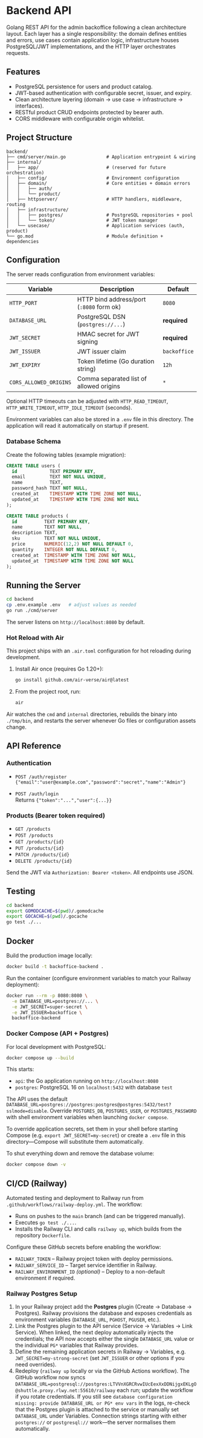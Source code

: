 # Backend API

Golang REST API for the admin backoffice following a clean architecture layout. Each layer has a single responsibility: the domain defines entities and errors, use cases contain application logic, infrastructure houses PostgreSQL/JWT implementations, and the HTTP layer orchestrates requests.

## Features

- PostgreSQL persistence for users and product catalog.
- JWT-based authentication with configurable secret, issuer, and expiry.
- Clean architecture layering (domain → use case → infrastructure → interfaces).
- RESTful product CRUD endpoints protected by bearer auth.
- CORS middleware with configurable origin whitelist.

## Project Structure

```
backend/
├── cmd/server/main.go               # Application entrypoint & wiring
├── internal/
│   ├── app/                         # (reserved for future orchestration)
│   ├── config/                      # Environment configuration
│   ├── domain/                      # Core entities + domain errors
│   │   ├── auth/
│   │   └── product/
│   ├── httpserver/                  # HTTP handlers, middleware, routing
│   ├── infrastructure/
│   │   ├── postgres/                # PostgreSQL repositories + pool
│   │   └── token/                   # JWT token manager
│   └── usecase/                     # Application services (auth, product)
└── go.mod                           # Module definition + dependencies
```

## Configuration

The server reads configuration from environment variables:

| Variable                | Description                                  | Default       |
| ----------------------- | -------------------------------------------- | ------------- |
| `HTTP_PORT`             | HTTP bind address/port (`:8080` form ok)     | `8080`        |
| `DATABASE_URL`          | PostgreSQL DSN (`postgres://...`)            | **required**  |
| `JWT_SECRET`            | HMAC secret for JWT signing                  | **required**  |
| `JWT_ISSUER`            | JWT issuer claim                             | `backoffice`  |
| `JWT_EXPIRY`            | Token lifetime (Go duration string)          | `12h`         |
| `CORS_ALLOWED_ORIGINS`  | Comma separated list of allowed origins      | `*`           |

Optional HTTP timeouts can be adjusted with `HTTP_READ_TIMEOUT`, `HTTP_WRITE_TIMEOUT`, `HTTP_IDLE_TIMEOUT` (seconds).

Environment variables can also be stored in a `.env` file in this directory. The application will read it automatically on startup if present.

### Database Schema

Create the following tables (example migration):

```sql
CREATE TABLE users (
  id            TEXT PRIMARY KEY,
  email         TEXT NOT NULL UNIQUE,
  name          TEXT,
  password_hash TEXT NOT NULL,
  created_at    TIMESTAMP WITH TIME ZONE NOT NULL,
  updated_at    TIMESTAMP WITH TIME ZONE NOT NULL
);

CREATE TABLE products (
  id          TEXT PRIMARY KEY,
  name        TEXT NOT NULL,
  description TEXT,
  sku         TEXT NOT NULL UNIQUE,
  price       NUMERIC(12,2) NOT NULL DEFAULT 0,
  quantity    INTEGER NOT NULL DEFAULT 0,
  created_at  TIMESTAMP WITH TIME ZONE NOT NULL,
  updated_at  TIMESTAMP WITH TIME ZONE NOT NULL
);
```

## Running the Server

```bash
cd backend
cp .env.example .env   # adjust values as needed
go run ./cmd/server
```

The server listens on `http://localhost:8080` by default.

### Hot Reload with Air

This project ships with an `.air.toml` configuration for hot reloading during development.

1. Install Air once (requires Go 1.20+):
   ```bash
   go install github.com/air-verse/air@latest
   ```
2. From the project root, run:
   ```bash
   air
   ```

Air watches the `cmd` and `internal` directories, rebuilds the binary into `./tmp/bin`, and restarts the server whenever Go files or configuration assets change.

## API Reference

### Authentication

- `POST /auth/register`  
  `{"email":"user@example.com","password":"secret","name":"Admin"}`

- `POST /auth/login`  
  Returns `{"token":"...","user":{...}}`

### Products (Bearer token required)

- `GET /products`
- `POST /products`
- `GET /products/{id}`
- `PUT /products/{id}`
- `PATCH /products/{id}`
- `DELETE /products/{id}`

Send the JWT via `Authorization: Bearer <token>`. All endpoints use JSON.

## Testing

```bash
cd backend
export GOMODCACHE=$(pwd)/.gomodcache
export GOCACHE=$(pwd)/.gocache
go test ./...
```

## Docker

Build the production image locally:

```bash
docker build -t backoffice-backend .
```

Run the container (configure environment variables to match your Railway deployment):

```bash
docker run --rm -p 8080:8080 \
  -e DATABASE_URL=postgres://... \
  -e JWT_SECRET=super-secret \
  -e JWT_ISSUER=backoffice \
  backoffice-backend
```

### Docker Compose (API + Postgres)

For local development with PostgreSQL:

```bash
docker compose up --build
```

This starts:

- `api`: the Go application running on `http://localhost:8080`
- `postgres`: PostgreSQL 16 on `localhost:5432` with database `test`

The API uses the default `DATABASE_URL=postgres://postgres:postgres@postgres:5432/test?sslmode=disable`. Override `POSTGRES_DB`, `POSTGRES_USER`, or `POSTGRES_PASSWORD` with shell environment variables when launching `docker compose`.

To override application secrets, set them in your shell before starting Compose (e.g. `export JWT_SECRET=my-secret`) or create a `.env` file in this directory—Compose will substitute them automatically.

To shut everything down and remove the database volume:

```bash
docker compose down -v
```

## CI/CD (Railway)

Automated testing and deployment to Railway run from `.github/workflows/railway-deploy.yml`. The workflow:

- Runs on pushes to the `main` branch (and can be triggered manually).
- Executes `go test ./...`.
- Installs the Railway CLI and calls `railway up`, which builds from the repository `Dockerfile`.

Configure these GitHub secrets before enabling the workflow:

- `RAILWAY_TOKEN` – Railway project token with deploy permissions.
- `RAILWAY_SERVICE_ID` – Target service identifier in Railway.
- `RAILWAY_ENVIRONMENT_ID` *(optional)* – Deploy to a non-default environment if required.

### Railway Postgres Setup

1. In your Railway project add the **Postgres** plugin (Create → Database → Postgres). Railway provisions the database and exposes credentials as environment variables (`DATABASE_URL`, `PGHOST`, `PGUSER`, etc.).
2. Link the Postgres plugin to the API service (Service → Variables → Link Service). When linked, the next deploy automatically injects the credentials; the API now accepts either the single `DATABASE_URL` value or the individual `PG*` variables that Railway provides.
3. Define the remaining application secrets in Railway → Variables, e.g. `JWT_SECRET=my-strong-secret` (set `JWT_ISSUER` or other options if you need overrides).
4. Redeploy (`railway up` locally or via the GitHub Actions workflow). The GitHub workflow now syncs `DATABASE_URL=postgresql://postgres:LTVVnXGRCRvwIUcEexXxDDNijgxEKLgO@shuttle.proxy.rlwy.net:55610/railway` each run; update the workflow if you rotate credentials. If you still see `database configuration missing: provide DATABASE_URL or PG* env vars` in the logs, re-check that the Postgres plugin is attached to the service or manually set `DATABASE_URL` under Variables. Connection strings starting with either `postgres://` or `postgresql://` work—the server normalises them automatically.
